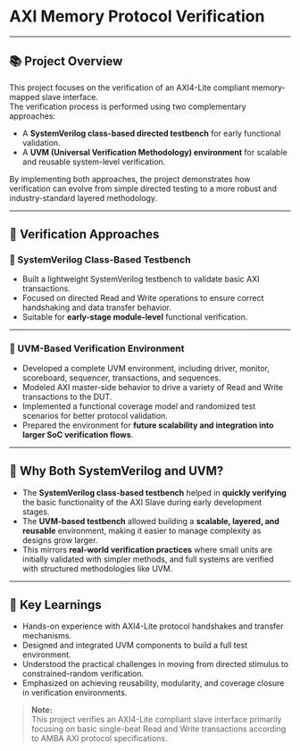 # AXI Memory Protocol Verification

---

## 📚 Project Overview

This project focuses on the verification of an AXI4-Lite compliant memory-mapped slave interface.  
The verification process is performed using two complementary approaches:

- A **SystemVerilog class-based directed testbench** for early functional validation.
- A **UVM (Universal Verification Methodology) environment** for scalable and reusable system-level verification.

By implementing both approaches, the project demonstrates how verification can evolve from simple directed testing to a more robust and industry-standard layered methodology.

---

## 🎯 Verification Approaches

### 🔹 SystemVerilog Class-Based Testbench

- Built a lightweight SystemVerilog testbench to validate basic AXI transactions.
- Focused on directed Read and Write operations to ensure correct handshaking and data transfer behavior.
- Suitable for **early-stage module-level** functional verification.

---

### 🔹 UVM-Based Verification Environment

- Developed a complete UVM environment, including driver, monitor, scoreboard, sequencer, transactions, and sequences.
- Modeled AXI master-side behavior to drive a variety of Read and Write transactions to the DUT.
- Implemented a functional coverage model and randomized test scenarios for better protocol validation.
- Prepared the environment for **future scalability and integration into larger SoC verification flows**.

---

## 🤔 Why Both SystemVerilog and UVM?

- The **SystemVerilog class-based testbench** helped in **quickly verifying** the basic functionality of the AXI Slave during early development stages.
- The **UVM-based testbench** allowed building a **scalable, layered, and reusable** environment, making it easier to manage complexity as designs grow larger.
- This mirrors **real-world verification practices** where small units are initially validated with simpler methods, and full systems are verified with structured methodologies like UVM.

---

## 🧠 Key Learnings

- Hands-on experience with AXI4-Lite protocol handshakes and transfer mechanisms.
- Designed and integrated UVM components to build a full test environment.
- Understood the practical challenges in moving from directed stimulus to constrained-random verification.
- Emphasized on achieving reusability, modularity, and coverage closure in verification environments.


> **Note:**  
> This project verifies an AXI4-Lite compliant slave interface primarily focusing on basic single-beat Read and Write transactions according to AMBA AXI protocol specifications.
